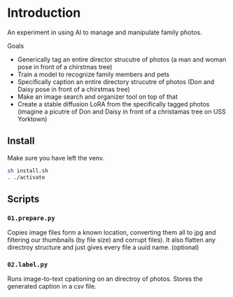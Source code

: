 # Introduction

An experiment in using AI to manage and manipulate family photos.

Goals

- Generically tag an entire director strucutre  of photos (a man and woman pose in front of a chirstmas tree)
- Train a model to recognize family members and pets
- Specifically caption an entire directory strucutre of photos (Don and Daisy pose in front of a chirstmas tree)
- Make an image search and organizer tool on top of that
- Create a stable diffusion LoRA from the specifically tagged photos (imagine a picutre of Don and Daisy in front of a christamas tree on USS Yorktown)

## Install

Make sure you have left the venv.

```bash
sh install.sh
. ./activate
```

## Scripts

### `01.prepare.py`

Copies image files form a known location, converting them all to jpg and filtering our thumbnails (by file size) and corrupt files). It also flatten any directroy structure and just gives every file a uuid name. (optional)

### `02.label.py`

Runs image-to-text cpationing on an directroy of photos. Stores the generated caption in a csv file.
